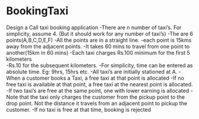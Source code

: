 # BookingTaxi

Design a Call taxi booking application
-There are n number of taxi’s. For simplicity, assume 4. 
(But it should work for any number of taxi’s)
-The are 6 points(A,B,C,D,E,F)
-All the points are in a straight line.
-each point is 15kms away from the adjacent points.
-It takes 60 mins to travel from one point to another(15km in 60 mins)
-Each taxi charges Rs.100 minimum for the first 5 kilometers  
-Rs.10 for the subsequent kilometers.
-For simplicity, time can be entered as absolute time. Eg: 9hrs, 15hrs etc.
-All taxi’s are initially stationed at A.
-When a customer books a Taxi, a free taxi at that point is allocated
-If no free taxi is available at that point, a free taxi at the nearest point is allocated.
-If two taxi’s are free at the same point, one with lower earning is allocated
-Note that the taxi only charges the customer from the pickup point to the drop point. 
Not the distance it travels from an adjacent point to pickup the customer.
-If no taxi is free at that time, booking is rejected
